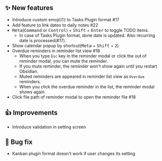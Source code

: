 ## ✨ New features

- Introduce custom emoji(⏰) to Tasks Plugin format #17
- Add feature to link dates to daily notes #22
- <kbd>Meta</kbd>(<kbd>Command</kbd> or <kbd>Control</kbd>) + <kbd>Shift</kbd> + <kbd>Enter</kbd> to toggle TODO items.
    - In case of Tasks Plugin format, done date is updated.  Also recurring date is processed(#17).
- Show calendar popup by shortcut(<kbd>Meta</kbd> + <kbd>Shift</kbd> + <kbd>2</kbd>)
- Overdue reminders in reminder list view #18
    - When you type `Esc` key in the reminder modal or click the out of reminder modal, you can mute the reminder.
    - If you mute reminder, the reminder won't show again until you restart Obsidian.
    - Muted reminders are appeared in reminder list view as `Overdue` reminders.
    - When you click the overdue reminder in the list, the reminder modal shows again.
- Click file path of reminder modal to open the reminder file #18

## 👍 Improvements

- Introduce validation in setting screen

## 🐛 Bug fix

- Kanban plugin format doesn't work if user changes its setting
